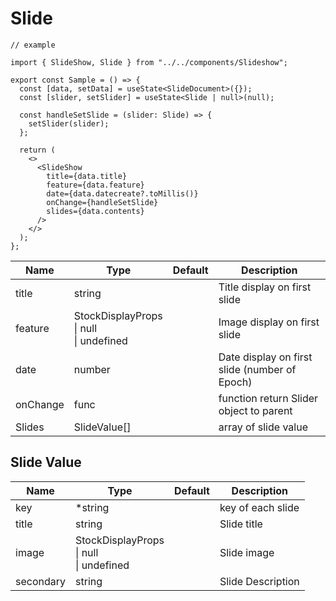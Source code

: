 # Slide


```tsx
// example

import { SlideShow, Slide } from "../../components/Slideshow";

export const Sample = () => {
  const [data, setData] = useState<SlideDocument>({});
  const [slider, setSlider] = useState<Slide | null>(null);

  const handleSetSlide = (slider: Slide) => {
    setSlider(slider);
  };

  return (
    <>
      <SlideShow
        title={data.title}
        feature={data.feature}
        date={data.datecreate?.toMillis()}
        onChange={handleSetSlide}
        slides={data.contents}
      />
    </>
  );
};
```

| Name     | Type                                           | Default | Description                                   |
| -------- | ---------------------------------------------- | ------- | --------------------------------------------- |
| title    | string                                         |         | Title display on first slide                  |
| feature  | StockDisplayProps <br>\| null <br>\| undefined |         | Image display on first slide                  |
| date     | number                                         |         | Date display on first slide (number of Epoch) |
| onChange | func                                           |         | function return Slider object to parent       |
| Slides   | SlideValue[]                                   |         | array of slide value                          |

## Slide Value

| Name      | Type                                           | Default | Description       |
| --------- | ---------------------------------------------- | ------- | ----------------- |
| key       | \*string                                       |         | key of each slide |
| title     | string                                         |         | Slide title       |
| image     | StockDisplayProps <br>\| null <br>\| undefined |         | Slide image       |
| secondary | string                                         |         | Slide Description |
